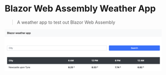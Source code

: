 # Blazor Web Assembly Weather App

> A weather app to test out Blazor Web Assembly

![Weather app](https://raw.githubusercontent.com/mogusbi-motech/blazor-wasm-weather-app/main/screenshots/screenshot.png)